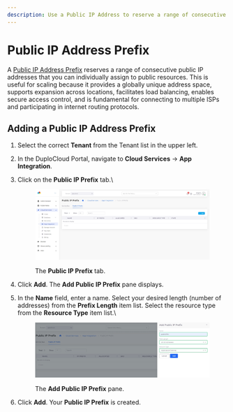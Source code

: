 ```yaml
---
description: Use a Public IP Address to reserve a range of consecutive public IPs
---
```


# Public IP Address Prefix

A [Public IP Address Prefix](https://learn.microsoft.com/en-us/azure/virtual-network/ip-services/public-ip-address-prefix) reserves a range of consecutive public IP addresses that you can individually assign to public resources. This is useful for scaling because it provides a globally unique address space, supports expansion across locations, facilitates load balancing, enables secure access control, and is fundamental for connecting to multiple ISPs and participating in internet routing protocols.

## Adding a Public IP Address Prefix

1. Select the correct **Tenant** from the Tenant list in the upper left.
2. In the DuploCloud Portal, navigate to **Cloud Services** -> **App Integration**.&#x20;
3.  Click on the **Public IP Prefix** tab.\


    <figure><img src="../../.gitbook/assets/prefixnew.png" alt=""><figcaption><p>The <strong>Public IP Prefix</strong> tab.</p></figcaption></figure>
4. Click **Add**. The **Add Public IP Prefix** pane displays.
5.  In the **Name** field, enter a name. Select your desired length (number of addresses) from the **Prefix Length** item list. Select the resource type from the **Resource Type** item list.\


    <figure><img src="../../.gitbook/assets/add prefix.png" alt=""><figcaption><p>The <strong>Add Public IP Prefix</strong> pane.</p></figcaption></figure>
6. Click **Add**. Your **Public IP Prefix** is created.&#x20;

